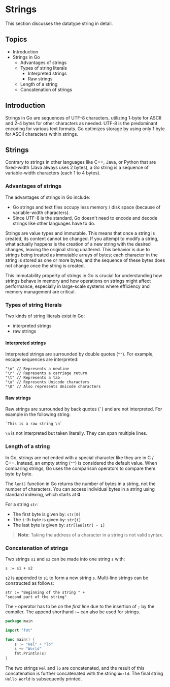 # Strings

This section discusses the datatype string in detail.

## Topics

- Introduction
- Strings in Go
  - Advantages of strings
  - Types of string literals
    - Interpreted strings
    - Raw strings
  - Length of a string
  - Concatenation of strings

## Introduction

Strings in Go are sequences of UTF-8 characters, utilizing 1-byte for ASCII and 2-4 bytes for other characters as needed.
UTF-8 is the predominant encoding for various text formats.
Go optimizes storage by using only 1 byte for ASCII characters within strings.

## Strings

Contrary to strings in other languages like C++, Java, or Python that are fixed-width (Java always uses 2 bytes), a Go string is a sequence of variable-width characters (each 1 to 4 bytes).

### Advantages of strings

The advantages of strings in Go include:

- Go strings and text files occupy less memory / disk space (because of variable-width characters).
- Since UTF-8 is the standard, Go doesn't need to encode and decode strings like other languages have to do.

Strings are value types and immutable.
This means that once a string is created, its content cannot be changed.
If you attempt to modify a string, what actually happens is the creation of a new string with the desired changes, leaving the original string unaltered.
This behavior is due to strings being treated as immutable arrays of bytes; each character in the string is stored as one or more bytes, and the sequence of these bytes does not change once the string is created.

This immutability property of strings in Go is crucial for understanding how strings behave in memory and how operations on strings might affect performance, especially in large-scale systems where efficiency and memory management are critical.

### Types of string literals

Two kinds of string literals exist in Go:

- interpreted strings
- raw strings

#### Interpreted strings

Interpreted strings are surrounded by double quotes (`""`). For example, escape sequences are interpreted:

```
"\n" // Represents a newline
"\r" // Represents a carriage return
"\t" // Represents a tab
"\u" // Represents Unicode characters
"\U" // Also represents Unicode characters
```

#### Raw strings

Raw strings are surrounded by back quotes (<code>`</code>) and are not interpreted.
For example in the following string:

```
`This is a raw string \n`
```

`\n` is not interpreted but taken literally. They can span multiple lines.

### Length of a string

In Go, strings are not ended with a special character like they are in C / C++.
Instead, an empty string (`""`) is considered the default value.
When comparing strings, Go uses the comparison operators to compare them byte by byte.

The `len()` function in Go returns the number of bytes in a string, not the number of characters.
You can access individual bytes in a string using standard indexing, which starts at **0**.

For a string `str`:

- The first byte is given by: `str[0]`
- The `i`-th byte is given by: `str[i]`
- The last byte is given by: `str[len[str] - 1]`

> **Note**: Taking the address of a character in a string is not valid syntax.

### Concatenation of strings

Two strings `s1` and `s2` can be made into one string `s` with:

```
s := s1 + s2
```

`s2` is appended to `s1` to form a new string `s`. Multi-line strings can be constructed as follows:

```
str := "Beginning of the string " +
"second part of the string"
```

The `+` operator has to be on the _first line_ due to the insertion of `;` by the compiler.
The append shorthand `+=` can also be used for strings.

```go
package main

import "fmt"

func main() {
	s := "Hel" + "lo"
	s += "World"
	fmt.Println(s)
}
```

The two strings `Hel` and `lo` are concatenated, and the result of this concatenation is further concatenated with the string `World`.
The final string `Hello World` is subsequently printed.
